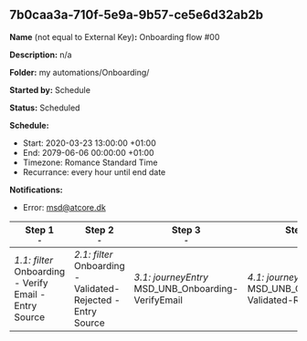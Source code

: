 ## 7b0caa3a-710f-5e9a-9b57-ce5e6d32ab2b

**Name** (not equal to External Key)**:** Onboarding flow #00

**Description:** n/a

**Folder:** my automations/Onboarding/

**Started by:** Schedule

**Status:** Scheduled

**Schedule:**

* Start: 2020-03-23 13:00:00 +01:00
* End: 2079-06-06 00:00:00 +01:00
* Timezone: Romance Standard Time
* Recurrance: every hour until end date

**Notifications:**

* Error: msd@atcore.dk

| Step 1<br>_<small>-</small>_ | Step 2<br>_<small>-</small>_ | Step 3<br>_<small>-</small>_ | Step 4<br>_<small>-</small>_ |
| --- | --- | --- | --- |
| _1.1: filter_<br>Onboarding - Verify Email - Entry Source | _2.1: filter_<br>Onboarding - Validated-Rejected - Entry Source | _3.1: journeyEntry_<br>MSD_UNB_Onboarding-VerifyEmail | _4.1: journeyEntry_<br>MSD_UNB_Onboarding-Validated-Rejected |
